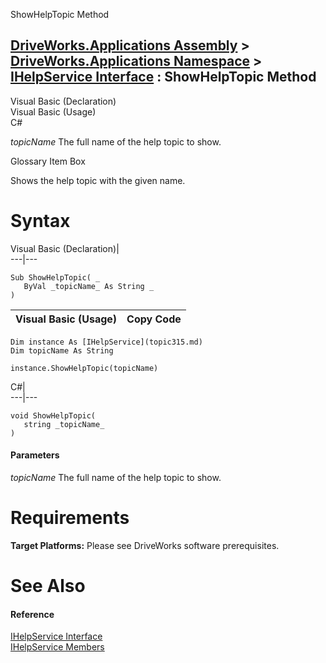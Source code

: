 ShowHelpTopic Method   
  
[DriveWorks.Applications Assembly](topic13.md) > [DriveWorks.Applications Namespace](topic16.md) > [IHelpService Interface](topic315.md) : ShowHelpTopic Method  
---  
  
Visual Basic (Declaration)    
Visual Basic (Usage)    
C# 

_topicName_
    The full name of the help topic to show.

Glossary Item Box

Shows the help topic with the given name. 

# Syntax

Visual Basic (Declaration)|   
---|---  
      
    
    Sub ShowHelpTopic( _
       ByVal _topicName_ As String _
    )   
  
Visual Basic (Usage)| Copy Code  
---|---  
      
    
    Dim instance As [IHelpService](topic315.md)
    Dim topicName As String
     
    instance.ShowHelpTopic(topicName)  
  
C#|   
---|---  
      
    
    void ShowHelpTopic( 
       string _topicName_
    )  
  
#### Parameters

 _topicName_
    The full name of the help topic to show.

# Requirements

**Target Platforms:** Please see DriveWorks software prerequisites.

# See Also

#### Reference

[IHelpService Interface](topic315.md)   
[IHelpService Members](topic316.md)



